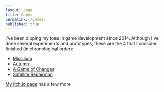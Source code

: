 ```yaml
---
layout: page
title: Games
permalink: /games/
published: true
---
```


I've been dipping my toes in game development since 2014. Although I've done several experiments and prototypes, these are the 4 that I consider finished (in chronological order):

- [Missilium](https://nunodonato.itch.io/missilium)
- [Autumn](https://nunodonato.itch.io/autumn)
- [A Game of Changes](https://nunodonato.itch.io/a-game-of-changes)
- [Satellite Repairman](https://nunodonato.itch.io/satellite-repairman)

[My itch.io page](https://nunodonato.itch.io/) has a few more
